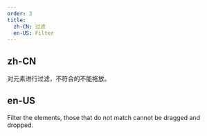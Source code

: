 ```yaml
---
order: 3
title:
  zh-CN: 过滤
  en-US: Filter
---
```


## zh-CN

对元素进行过滤，不符合的不能拖放。

## en-US

Filter the elements, those that do not match cannot be dragged and dropped.
